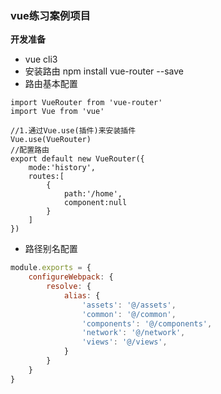 ### vue练习案例项目
**开发准备**
* vue cli3
* 安装路由 npm install vue-router --save
* 路由基本配置
```
import VueRouter from 'vue-router'
import Vue from 'vue'

//1.通过Vue.use(插件)来安装插件
Vue.use(VueRouter)
//配置路由
export default new VueRouter({
    mode:'history',
    routes:[
        {
            path:'/home',
            component:null
        }
    ]
})
```
* 路径别名配置
```js
module.exports = {
    configureWebpack: {
        resolve: {
            alias: {
                'assets': '@/assets',
                'common': '@/common',
                'components': '@/components',
                'network': '@/network',
                'views': '@/views',
            }
        }
    }
}
```





 